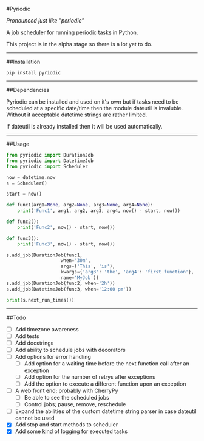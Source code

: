 #Pyriodic

_Pronounced just like "periodic"_

A job scheduler for running periodic tasks in Python.

This project is in the alpha stage so there is a lot yet to do.

---

##Installation

```
pip install pyriodic
```

---

##Dependencies

Pyriodic can be installed and used on it's own but if tasks need to be scheduled at a specific date/time then the module dateutil is invaluble. Without it acceptable datetime strings are rather limited.

If dateutil is already installed then it will be used automatically.

---

##Usage

```python
from pyriodic import DurationJob
from pyriodic import DatetimeJob
from pyriodic import Scheduler

now = datetime.now
s = Scheduler()

start = now()

def func1(arg1=None, arg2=None, arg3=None, arg4=None):
	print('Func1', arg1, arg2, arg3, arg4, now() - start, now())

def func2():
	print('Func2', now() - start, now())

def func3():
	print('Func3', now() - start, now())

s.add_job(DurationJob(func1,
                    when='30m',
                    args=('This', 'is'),
                    kwargs={'arg3': 'the', 'arg4': 'first function'},
                    name='MyJob'))
s.add_job(DurationJob(func2, when='2h'))
s.add_job(DatetimeJob(func3, when='12:00 pm'))

print(s.next_run_times())
```


---

##Todo

- [ ] Add timezone awareness
- [ ] Add tests
- [ ] Add docstrings
- [ ] Add ability to schedule jobs with decorators
- [ ] Add options for error handling
  - [ ] Add option for a waiting time before the next function call after an exception
  - [ ] Add option for the number of retrys after exceptions
  - [ ] Add the option to execute a different function upon an exception
- [ ] A web front end; probably with CherryPy
  - [ ] Be able to see the scheduled jobs
  - [ ] Control jobs; pause, remove, reschedule
- [ ] Expand the abilities of the custom datetime string parser in case dateutil cannot be used
- [x] Add stop and start methods to scheduler
- [x] Add some kind of logging for executed tasks